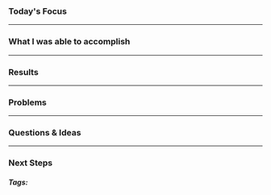 ### Today's Focus


***
### What I was able to accomplish

***
### Results

***
### Problems

***
### Questions & Ideas

***
### Next Steps

##### Tags:




